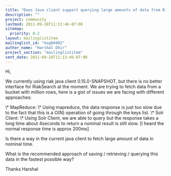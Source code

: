 ```yaml
---
title: "Does Java client support querying large amounts of data from Riak?	What is the JSON parse/serialize overhead for such Queries?"
description: ""
project: community
lastmod: 2011-09-28T11:13:46-07:00
sitemap:
  priority: 0.2
layout: mailinglistitem
mailinglist_id: "msg04901"
author_name: "Harshal Dhir"
project_section: "mailinglistitem"
sent_date: 2011-09-28T11:13:46-07:00
---
```



Hi,

We currently using riak java client 0.15.0-SNAPSHOT, but there is no better 
interface for RiakSearch at the moment. We are trying to fetch data from a 
bucket with million rows, here is a gist of issues we are facing with different 
approaches:

 \\* MapReduce:
 \\* Using mapreduce, the data response is just too slow due to the fact 
that this is a O(N) operation of going through the keys list.
 \\* Solr Client:
 \\* Using Solr Client, we are able to query but the response takes a long 
time about 4seconds to return a nominal result is still slow. [I heard the 
normal response time is approx 200ms]

Is there a way in the current java client to fetch large amount of data in 
nominal time.

What is the recommended approach of saving / retrieving / querying this data in 
the fastest possible way?

Thanks
Harshal

